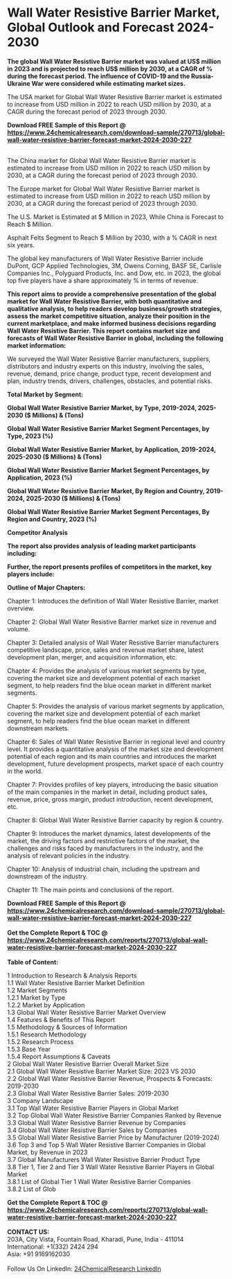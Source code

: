<h1>Wall Water Resistive Barrier Market, Global Outlook and Forecast 2024-2030</h1><p><strong>The global Wall Water Resistive Barrier market was valued at US$ million in 2023 and is projected to reach US$ million by 2030, at a CAGR of % during the forecast period. The influence of COVID-19 and the Russia-Ukraine War were considered while estimating market sizes.</strong></p><p>
</p><p>The USA market for Global Wall Water Resistive Barrier market is estimated to increase from USD million in 2022 to reach USD million by 2030, at a CAGR during the forecast period of 2023 through 2030.</p><div><b>Download FREE Sample of this Report @ 
            <a href="https://www.24chemicalresearch.com/download-sample/270713/global-wall-water-resistive-barrier-forecast-market-2024-2030-227">
            https://www.24chemicalresearch.com/download-sample/270713/global-wall-water-resistive-barrier-forecast-market-2024-2030-227</a></b></div><br><p>
</p><p>The China market for Global Wall Water Resistive Barrier market is estimated to increase from USD million in 2022 to reach USD million by 2030, at a CAGR during the forecast period of 2023 through 2030.</p><p>
</p><p>The Europe market for Global Wall Water Resistive Barrier market is estimated to increase from USD million in 2022 to reach USD million by 2030, at a CAGR during the forecast period of 2023 through 2030.</p><p>
</p><p>The U.S. Market is Estimated at $ Million in 2023, While China is Forecast to Reach $ Million.</p><p>
Asphalt Felts Segment to Reach $ Million by 2030, with a % CAGR in next six years.</p><p>
The global key manufacturers of Wall Water Resistive Barrier include DuPont, GCP Applied Technologies, 3M, Owens Corning, BASF SE, Carlisle Companies Inc., Polyguard Products, Inc. and Dow, etc. in 2023, the global top five players have a share approximately % in terms of revenue.</p><p>
<strong>This report aims to provide a comprehensive presentation of the global market for Wall Water Resistive Barrier, with both quantitative and qualitative analysis, to help readers develop business/growth strategies, assess the market competitive situation, analyze their position in the current marketplace, and make informed business decisions regarding Wall Water Resistive Barrier. This report contains market size and forecasts of Wall Water Resistive Barrier in global, including the following market information:</strong></p><p>
</p><p>
</p><p>We surveyed the Wall Water Resistive Barrier manufacturers, suppliers, distributors and industry experts on this industry, involving the sales, revenue, demand, price change, product type, recent development and plan, industry trends, drivers, challenges, obstacles, and potential risks.</p><p>
<strong>Total Market by Segment:</strong></p><p>
<strong>Global Wall Water Resistive Barrier Market, by Type, 2019-2024, 2025-2030 ($ Millions) &amp; (Tons)</strong></p><p>
<strong>Global Wall Water Resistive Barrier Market Segment Percentages, by Type, 2023 (%)</strong></p><p>
</p><p>
<strong>Global Wall Water Resistive Barrier Market, by Application, 2019-2024, 2025-2030 ($ Millions) &amp; (Tons)</strong></p><p>
<strong>Global Wall Water Resistive Barrier Market Segment Percentages, by Application, 2023 (%)</strong></p><p>
</p><p>
<strong>Global Wall Water Resistive Barrier Market, By Region and Country, 2019-2024, 2025-2030 ($ Millions) &amp; (Tons)</strong></p><p>
<strong>Global Wall Water Resistive Barrier Market Segment Percentages, By Region and Country, 2023 (%)</strong></p><p>
</p><p>
	</p><p>
<strong>Competitor Analysis</strong></p><p>
<strong>The report also provides analysis of leading market participants including:</strong></p><p>
</p><p>
<strong>Further, the report presents profiles of competitors in the market, key players include:</strong></p><p>
</p><p>
<strong>Outline of Major Chapters:</strong></p><p>
</p><p>Chapter 1: Introduces the definition of Wall Water Resistive Barrier, market overview.</p><p>
Chapter 2: Global Wall Water Resistive Barrier market size in revenue and volume.</p><p>
Chapter 3: Detailed analysis of Wall Water Resistive Barrier manufacturers competitive landscape, price, sales and revenue market share, latest development plan, merger, and acquisition information, etc.</p><p>
Chapter 4: Provides the analysis of various market segments by type, covering the market size and development potential of each market segment, to help readers find the blue ocean market in different market segments.</p><p>
Chapter 5: Provides the analysis of various market segments by application, covering the market size and development potential of each market segment, to help readers find the blue ocean market in different downstream markets.</p><p>
Chapter 6: Sales of Wall Water Resistive Barrier in regional level and country level. It provides a quantitative analysis of the market size and development potential of each region and its main countries and introduces the market development, future development prospects, market space of each country in the world.</p><p>
Chapter 7: Provides profiles of key players, introducing the basic situation of the main companies in the market in detail, including product sales, revenue, price, gross margin, product introduction, recent development, etc.</p><p>
Chapter 8: Global Wall Water Resistive Barrier capacity by region &amp; country.</p><p>
Chapter 9: Introduces the market dynamics, latest developments of the market, the driving factors and restrictive factors of the market, the challenges and risks faced by manufacturers in the industry, and the analysis of relevant policies in the industry.</p><p>
Chapter 10: Analysis of industrial chain, including the upstream and downstream of the industry.</p><p>
Chapter 11: The main points and conclusions of the report.</p><div><b>Download FREE Sample of this Report @ 
            <a href="https://www.24chemicalresearch.com/download-sample/270713/global-wall-water-resistive-barrier-forecast-market-2024-2030-227">
            https://www.24chemicalresearch.com/download-sample/270713/global-wall-water-resistive-barrier-forecast-market-2024-2030-227</a></b></div><br><div><b>Get the Complete Report & TOC @ 
            <a href="https://www.24chemicalresearch.com/reports/270713/global-wall-water-resistive-barrier-forecast-market-2024-2030-227">
            https://www.24chemicalresearch.com/reports/270713/global-wall-water-resistive-barrier-forecast-market-2024-2030-227</a></b></div><br>
            <b>Table of Content:</b><p>1 Introduction to Research & Analysis Reports<br />
    1.1 Wall Water Resistive Barrier Market Definition<br />
    1.2 Market Segments<br />
        1.2.1 Market by Type<br />
        1.2.2 Market by Application<br />
    1.3 Global Wall Water Resistive Barrier Market Overview<br />
    1.4 Features & Benefits of This Report<br />
    1.5 Methodology & Sources of Information<br />
        1.5.1 Research Methodology<br />
        1.5.2 Research Process<br />
        1.5.3 Base Year<br />
        1.5.4 Report Assumptions & Caveats<br />
2 Global Wall Water Resistive Barrier Overall Market Size<br />
    2.1 Global Wall Water Resistive Barrier Market Size: 2023 VS 2030<br />
    2.2 Global Wall Water Resistive Barrier Revenue, Prospects & Forecasts: 2019-2030<br />
    2.3 Global Wall Water Resistive Barrier Sales: 2019-2030<br />
3 Company Landscape<br />
    3.1 Top Wall Water Resistive Barrier Players in Global Market<br />
    3.2 Top Global Wall Water Resistive Barrier Companies Ranked by Revenue<br />
    3.3 Global Wall Water Resistive Barrier Revenue by Companies<br />
    3.4 Global Wall Water Resistive Barrier Sales by Companies<br />
    3.5 Global Wall Water Resistive Barrier Price by Manufacturer (2019-2024)<br />
    3.6 Top 3 and Top 5 Wall Water Resistive Barrier Companies in Global Market, by Revenue in 2023<br />
    3.7 Global Manufacturers Wall Water Resistive Barrier Product Type<br />
    3.8 Tier 1, Tier 2 and Tier 3 Wall Water Resistive Barrier Players in Global Market<br />
        3.8.1 List of Global Tier 1 Wall Water Resistive Barrier Companies<br />
        3.8.2 List of Glob</p><div><b>Get the Complete Report & TOC @ 
            <a href="https://www.24chemicalresearch.com/reports/270713/global-wall-water-resistive-barrier-forecast-market-2024-2030-227">
            https://www.24chemicalresearch.com/reports/270713/global-wall-water-resistive-barrier-forecast-market-2024-2030-227</a></b></div><br><b>CONTACT US:</b><br>
            203A, City Vista, Fountain Road, Kharadi, Pune, India - 411014<br>
            International: +1(332) 2424 294<br>
            Asia: +91 9169162030 <br><br>
            Follow Us On LinkedIn: <a href="https://www.linkedin.com/company/24chemicalresearch/">24ChemicalResearch LinkedIn</a>